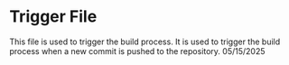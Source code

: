 # Trigger File
This file is used to trigger the build process. It is used to trigger the build process when a new commit is pushed to the repository. 
05/15/2025

